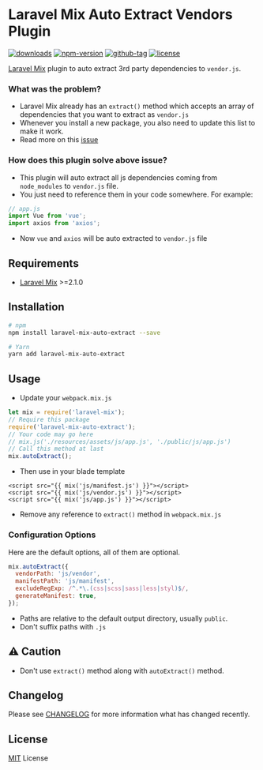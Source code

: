# Laravel Mix Auto Extract Vendors Plugin

[![downloads](https://img.shields.io/npm/dt/laravel-mix-auto-extract.svg)](http://npm-stats.com/~packages/laravel-mix-auto-extract)
[![npm-version](https://img.shields.io/npm/v/laravel-mix-auto-extract.svg)](https://www.npmjs.com/package/laravel-mix-auto-extract)
[![github-tag](https://img.shields.io/github/tag/ankurk91/laravel-mix-auto-extract.svg?maxAge=1800)](https://github.com/ankurk91/laravel-mix-auto-extract/)
[![license](https://img.shields.io/github/license/ankurk91/laravel-mix-auto-extract.svg?maxAge=1800)](https://yarnpkg.com/en/package/laravel-mix-auto-extract)

[Laravel Mix](https://github.com/JeffreyWay/laravel-mix) plugin to auto extract 3rd party dependencies to `vendor.js`.

### What was the problem?
* Laravel Mix already has an `extract()` method which accepts an array of dependencies that you want to extract as `vendor.js` 
* Whenever you install a new package, you also need to update this list to make it work.
* Read more on this [issue](https://github.com/JeffreyWay/laravel-mix/issues/1233)

### How does this plugin solve above issue?
* This plugin will auto extract all js dependencies coming from `node_modules` to `vendor.js` file.
* You just need to reference them in your code somewhere. For example:
```js
// app.js
import Vue from 'vue';
import axios from 'axios';
```
* Now `vue` and `axios` will be auto extracted to `vendor.js` file

## Requirements
* [Laravel Mix](https://github.com/JeffreyWay/laravel-mix) >=2.1.0

## Installation
```bash
# npm
npm install laravel-mix-auto-extract --save

# Yarn
yarn add laravel-mix-auto-extract
```

## Usage
* Update your `webpack.mix.js`
```js
let mix = require('laravel-mix');
// Require this package
require('laravel-mix-auto-extract');
// Your code may go here
// mix.js('./resources/assets/js/app.js', './public/js/app.js')
// Call this method at last
mix.autoExtract();
```
* Then use in your blade template
```blade
<script src="{{ mix('js/manifest.js') }}"></script>
<script src="{{ mix('js/vendor.js') }}"></script>
<script src="{{ mix('js/app.js') }}"></script>
```
* Remove any reference to `extract()` method in `webpack.mix.js`

### Configuration Options
Here are the default options, all of them are optional.
```js
mix.autoExtract({
  vendorPath: 'js/vendor',
  manifestPath: 'js/manifest',
  excludeRegExp: /^.*\.(css|scss|sass|less|styl)$/,
  generateManifest: true,
});
```
* Paths are relative to the default output directory, usually `public`.
* Don't suffix paths with `.js`

## :warning: Caution
* Don't use `extract()` method along with `autoExtract()` method.

## Changelog
Please see [CHANGELOG](CHANGELOG.md) for more information what has changed recently.

## License
[MIT](LICENSE.txt) License
